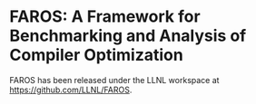 # FAROS: A Framework for Benchmarking and Analysis of Compiler Optimization

FAROS has been released under the LLNL workspace at https://github.com/LLNL/FAROS.
